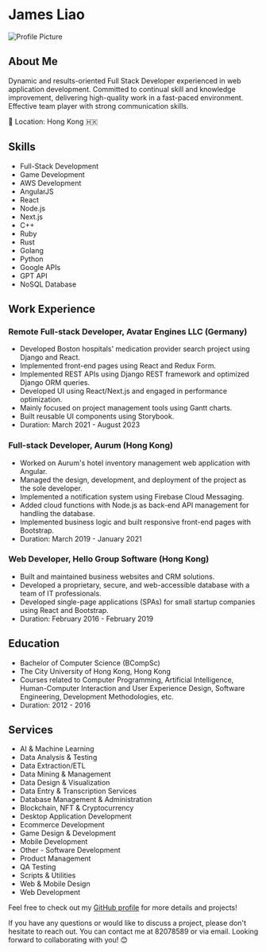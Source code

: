 # James Liao

![Profile Picture](james.png)

## About Me
Dynamic and results-oriented Full Stack Developer experienced in web application development. Committed to continual skill and knowledge improvement, delivering high-quality work in a fast-paced environment. Effective team player with strong communication skills.

📍 Location: Hong Kong 🇭🇰

## Skills
- Full-Stack Development
- Game Development
- AWS Development
- AngularJS
- React
- Node.js
- Next.js
- C++
- Ruby
- Rust
- Golang
- Python
- Google APIs
- GPT API
- NoSQL Database

## Work Experience
### Remote Full-stack Developer, Avatar Engines LLC (Germany)
- Developed Boston hospitals' medication provider search project using Django and React.
- Implemented front-end pages using React and Redux Form.
- Implemented REST APIs using Django REST framework and optimized Django ORM queries.
- Developed UI using React/Next.js and engaged in performance optimization.
- Mainly focused on project management tools using Gantt charts.
- Built reusable UI components using Storybook.
- Duration: March 2021 - August 2023

### Full-stack Developer, Aurum (Hong Kong)
- Worked on Aurum's hotel inventory management web application with Angular.
- Managed the design, development, and deployment of the project as the sole developer.
- Implemented a notification system using Firebase Cloud Messaging.
- Added cloud functions with Node.js as back-end API management for handling the database.
- Implemented business logic and built responsive front-end pages with Bootstrap.
- Duration: March 2019 - January 2021

### Web Developer, Hello Group Software (Hong Kong)
- Built and maintained business websites and CRM solutions.
- Developed a proprietary, secure, and web-accessible database with a team of IT professionals.
- Developed single-page applications (SPAs) for small startup companies using React and Bootstrap.
- Duration: February 2016 - February 2019

## Education
- Bachelor of Computer Science (BCompSc)
- The City University of Hong Kong, Hong Kong
- Courses related to Computer Programming, Artificial Intelligence, Human-Computer Interaction and User Experience Design, Software Engineering, Development Methodologies, etc.
- Duration: 2012 - 2016

## Services
- AI & Machine Learning
- Data Analysis & Testing
- Data Extraction/ETL
- Data Mining & Management
- Data Design & Visualization
- Data Entry & Transcription Services
- Database Management & Administration
- Blockchain, NFT & Cryptocurrency
- Desktop Application Development
- Ecommerce Development
- Game Design & Development
- Mobile Development
- Other - Software Development
- Product Management
- QA Testing
- Scripts & Utilities
- Web & Mobile Design
- Web Development

Feel free to check out my [GitHub profile](https://github.com/JamesLiaoDev) for more details and projects!

If you have any questions or would like to discuss a project, please don't hesitate to reach out. You can contact me at 82078589 or via email. Looking forward to collaborating with you! 😊
